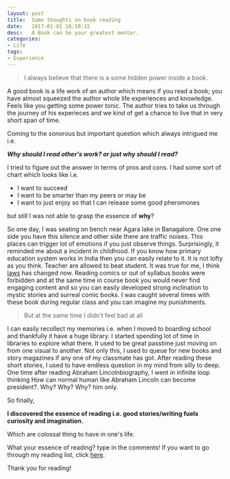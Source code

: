 ```yaml
---
layout: post
title:  Some thoughts on book reading
date:   2017-01-01 18:10:15
desc:   A Book can be your greatest mentor.
categories:
- Life
tags:
- Experience
---
```


> I always believe that there is a some hidden power inside a book. 

A good book is a life work of an author which means if you read a book; you have almost squeezed the author whole life experiences and knowledge. Feels like you getting some power tonic. The author tries to take us through the journey of his experieces and we kind of get a chance to live that in very short span of time. 


Coming to the sonorous but important question which always intrigued me  i.e.

***Why should I read other's work? or just why should I read?***

I tried to figure out the answer in terms of pros and cons. I had some sort of chart which looks like i.e. 


  * I want to succeed
  * I want to be smarter than my peers or may be 
  * I want to just enjoy so that I can release some good pheromones

but still I was not able to grasp the essence of **why**?

So one day, I was seating on bench near Agara lake in Banagalore. One one side you have this silence and other side there are traffic noises. This places can trigger lot of emotions if you just observe things. Surprisingly, it reminded me about a incident in childhood. If you know how primary education system works in India then you can easily relate to it. It is not lofty as you think. Teacher are allowed to beat student. It was true for me, I think [laws](https://www.reddit.com/r/india/comments/9m3044/is_it_legal_for_teachers_to_beat_students/) has changed now. Reading comics or out of syllabus books were forbidden and at the same time in course book you would never find engaging content and so you can easily developed strong inclination to mystic stories and surreal comic books. I was caught several times with these book during regular class and you can imagine my punishments.

> But at the same time I didn't feel bad at all 


I can easily recollect my memories i.e. when I moved to boarding school and thankfully it have a huge library. I started spending lot of time in libraries to explore what there. It used to be great passtime just moving on from one visual to another. Not only this, I used to queue for new books and story magazines if any one of my classmate has got. After reading these short stories, I used to have endless question in my mind from silly to deep. One time after reading Abraham Lincolnbiography, I went in infinite loop thinking How can normal human like Abraham Lincoln can become president?. Why? Why? Why? him only. 


So finally,

**I discovered the essence of reading i.e. good stories/writing fuels curiosity and imagination.** 

Which are colossal thing to have in one's life.

What your essence of reading? type in the comments! If you want to go through my reading list, click [here](http://rudrakos.com/books/).

Thank you for reading!
